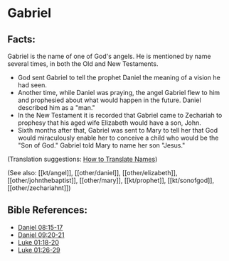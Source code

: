# Gabriel #

## Facts: ##

Gabriel is the name of one of God's angels. He is mentioned by name several times, in both the Old and New Testaments.

 * God sent Gabriel to tell the prophet Daniel the meaning of a vision he had seen.
 * Another time, while Daniel was praying, the angel Gabriel flew to him and prophesied about what would happen in the future. Daniel described him as a "man."
 * In the New Testament it is recorded that Gabriel came to Zechariah to prophesy that his aged wife Elizabeth would have a son, John.
 * Sixth months after that, Gabriel was sent to Mary to tell her that God would miraculously enable her to conceive a child who would be the "Son of God." Gabriel told Mary to name her son "Jesus."
	
(Translation suggestions: [How to Translate Names](en/ta-vol1/translate/man/translate-names))

(See also: [[kt/angel]], [[other/daniel]], [[other/elizabeth]], [[other/johnthebaptist]], [[other/mary]], [[kt/prophet]], [[kt/sonofgod]], [[other/zechariahnt]])

## Bible References: ##

* [Daniel 08:15-17](en/tn/dan/help/08/15)
* [Daniel 09:20-21](en/tn/dan/help/09/20)
* [Luke 01:18-20](en/tn/luk/help/01/18)
* [Luke 01:26-29](en/tn/luk/help/01/26)